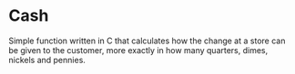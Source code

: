 # Cash

Simple function written in C that calculates how the change at a store can be given to the customer, more exactly in how many quarters, dimes, nickels and pennies.  
